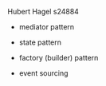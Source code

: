 Hubert Hagel
s24884

- mediator pattern
- state pattern
- factory (builder) pattern

- event sourcing

